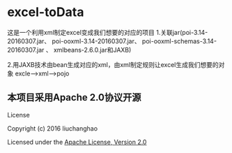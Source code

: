 # excel-toData
这是一个利用xml制定excel变成我们想要的对应的项目
1.关联jar(poi-3.14-20160307.jar、
poi-ooxml-3.14-20160307.jar、
poi-ooxml-schemas-3.14-20160307.jar 、
xmlbeans-2.6.0.jar和JAXB)

2.用JAXB技术由bean生成对应的xml，由xml制定规则让excel生成我们想要的对象
   excle——>xml——>pojo

## 本项目采用Apache 2.0协议开源

License

Copyright (c) 2016 liuchanghao

Licensed under the [Apache License, Version 2.0](http://www.apache.org/licenses/LICENSE-2.0.html)
